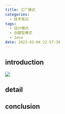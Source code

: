 ```yaml
---
title: 工厂模式
categories:
  - 技术笔记
tags:
  - 设计模式
  - 创建型模式
  - Java
date: 2023-03-04 22:57:39
---
```


## introduction
![](http://cdn-0.plantuml.com/plantuml/png/bLF1QW8n4BtdAm9U5D4lwC7YjOWWz59w6BFJ6BhPX6IsLBVssnlS1f5jfkvjN_QzcVScarKa2DJQMi0-KW15KjKGerJEBjyITE6ut9hJ2NRf4sKdvl82fGiLXildT4V1D7ec9hBBLSuzIGK4mblMMGmxh0z6WNOxEjQuhi7swkvFxkPOe34b3uWHC_jRVZXJITNIb7Lp4tiYcKJyy7BNdYuRi7X5bMlruGeZj0eJV3AH93dlqs7CZdr03m6ditomX_U4RWFbN-upWNckgv4sO1EvCD8HMVbHFwFM1k-ulorwZy4rXkVUMVJH-yjkTf60Z3htGx1Wcb_dBw-bwCCDuKAMl0inlFI7hyNY_pNdXTdb20t_04JXPPVqLmgdBAuJwvJV7qRABDCuuVXs_3ZvV4EdAsogrjO_)

## detail
 


## conclusion

